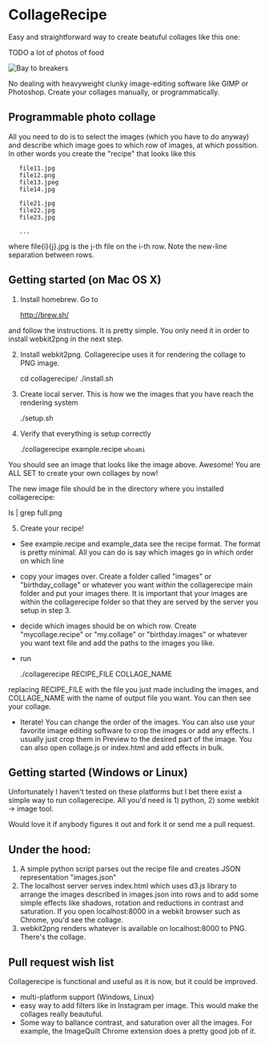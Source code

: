 # CollageRecipe

Easy and straightforward way to create beatuful collages like this one:

TODO a lot of photos of food

![Bay to breakers](https://dl.dropboxusercontent.com/s/xjnb5dpws0wkhr7/bay2breakers_good_small.jpg)

No dealing with heavyweight clunky image-editing software like GIMP or Photoshop.
Create your collages manually, or programmatically.

## Programmable photo collage

All you need to do is to select the images (which you have to do anyway) and describe which image goes to which row of images, at which possition.
In other words you create the "recipe" that looks like this

```
   file11.jpg
   file12.png
   file13.jpeg
   file14.jpg

   file21.jpg
   file22.jpg
   file23.jpg

   ...
```

where file{i}{j}.jpg is the j-th file on the i-th row. Note the new-line separation between rows.

## Getting started (on Mac OS X)

1. Install homebrew. Go to 
   
   http://brew.sh/ 

and follow the instructions. It is pretty simple. You only need it in order to install webkit2png in the next step.

2. Install webkit2png. Collagerecipe uses it for rendering the collage to PNG image.

   cd collagerecipe/
   ./install.sh

3. Create local server. This is how we the images that you have reach the rendering system

   ./setup.sh

4. Verify that everything is setup correctly

   ./collagerecipe example.recipe `whoami`

You should see an image that looks like the image above. Awesome! You are ALL SET to create your own collages by now!

The new image file should be in the directory where you installed collagerecipe:

   ls | grep full.png

5. Create your recipe! 
   
* See example.recipe and example_data see the recipe format. The format is pretty minimal. All you can do is say which images go in which order on which line

* copy your images over. Create a folder called "images" or "birthday_collage" or whatever you want *within* the collagerecipe main folder and put your images there. It is important that your images are within the collagerecipe folder so that they are served by the server you setup in step 3. 

* decide which images should be on which row. Create "mycollage.recipe" or "my.collage" or "birthday.images" or whatever you want text file and add the paths to the images you like. 

* run 

  ./collagerecipe RECIPE_FILE COLLAGE_NAME

replacing RECIPE_FILE with the file you just made including the images, and COLLAGE_NAME with the name of output file you want. You can then see your collage.

* Iterate! You can change the order of the images. You can also use your favorite image editing software to crop the images or add any effects. I usually just crop them in Preview to the desired part of the image. You can also open collage.js or index.html and add effects in bulk.

## Getting started (Windows or Linux)

Unfortunately I haven't tested on these platforms but I bet there exist a simple way to run collagerecipe. All you'd need is 1) python, 2) some webkit -> image tool. 

Would love it if anybody figures it out and fork it or send me a pull request.

## Under the hood:

1. A simple python script parses out the recipe file and creates JSON representation "images.json"
2. The localhost server serves index.html which uses d3.js library to arrange the images described in images.json into rows and to add some simple effects like shadows, rotation and reductions in contrast and saturation. If you open localhost:8000 in a webkit browser such as Chrome, you'd see the collage.
3. webkit2png renders whatever is available on localhost:8000 to PNG. There's the collage.

## Pull request wish list

Collagerecipe is functional and useful as it is now, but it could be improved.

* multi-platform support (Windows, Linux)
* easy way to add filters like in Instagram per image. This would make the collages really beautuful. 
* Some way to ballance contrast, and saturation over all the images. For example, the ImageQuilt Chrome extension does a pretty good job of it. 



